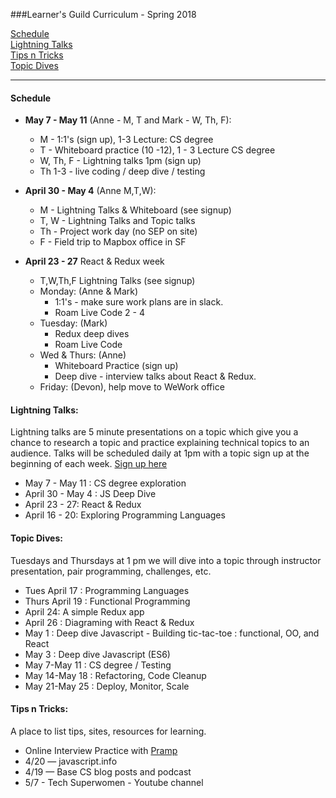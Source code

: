 ###Learner's Guild Curriculum - Spring 2018

[Schedule](#schedule)  
[Lightning Talks](#lightning-talks)  
[Tips n Tricks](#tips-n-tricks)  
[Topic Dives](#topic-dives)  

*****
#### Schedule
* **May 7 - May 11** (Anne - M, T and Mark - W, Th, F):
  * M - 1:1's (sign up), 1-3 Lecture: CS degree
  * T - Whiteboard practice (10 -12), 1 - 3 Lecture CS degree
  * W, Th, F - Lightning talks 1pm (sign up)
  * Th 1-3 - live coding / deep dive / testing

* **April 30 - May 4** (Anne M,T,W):
  * M - Lightning Talks & Whiteboard (see signup)
  * T, W - Lightning Talks and Topic talks
  * Th - Project work day (no SEP on site)
  * F - Field trip to Mapbox office in SF
* **April 23 - 27**  React & Redux week
  * T,W,Th,F Lightning Talks (see signup)
  * Monday: (Anne & Mark)
     * 1:1's - make sure work plans are in slack.
     * Roam Live Code 2 - 4
  * Tuesday: (Mark)
     * Redux deep dives
     * Roam Live Code
   * Wed & Thurs: (Anne)
     * Whiteboard Practice (sign up)
     * Deep dive - interview talks about React & Redux.
   * Friday: (Devon), help move to WeWork office

#### Lightning Talks:
Lightning talks are 5 minute presentations on a topic which give you a chance to research a topic and practice explaining technical topics to an audience.
Talks will be scheduled daily at 1pm with a topic sign up at the beginning of each week. [Sign up here](https://docs.google.com/spreadsheets/d/1j4V5CG4y76um4WgdCC_Zm2xo0fhbk_zSxt_sbdqK1n0/edit#gid=0)

* May 7 - May 11 : CS degree exploration
* April 30 - May 4 : JS Deep Dive
* April 23 - 27: React & Redux
* April 16 - 20: Exploring Programming Languages


#### Topic Dives:
Tuesdays and Thursdays at 1 pm we will dive into a topic through instructor presentation, pair programming, challenges, etc.  
* Tues April 17 : Programming Languages
* Thurs April 19 : Functional Programming
* April 24: A simple Redux app
* April 26 : Diagraming with React & Redux
* May 1 : Deep dive Javascript - Building tic-tac-toe : functional, OO, and React
* May 3 : Deep dive Javascript (ES6)
* May 7-May 11 : CS degree / Testing
* May 14-May 18 : Refactoring, Code Cleanup
* May 21-May 25 : Deploy, Monitor, Scale

#### Tips n Tricks:
A place to list tips, sites, resources for learning.
 * Online Interview Practice with [Pramp](https://www.pramp.com/)
 * 4/20 — javascript.info
 * 4/19 — Base CS blog posts and podcast
 * 5/7 - Tech Superwomen - Youtube channel

